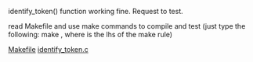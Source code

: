 identify_token() function working fine. Request to test. 

read Makefile and use make commands to compile and test (just type the following: make <command> , where <command> is the lhs of the make rule)

[Makefile](Makefile)
[identify_token.c](identify_token.c)

